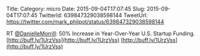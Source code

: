 Title: 
Category: micro
Date: 2015-09-04T17:07:45
Slug: 2015-09-04T17:07:45
TwitterId: 639847329038598144
TweetUrl: https://twitter.com/mark_philpot/status/639847329038598144

RT [@DanielleMorrill](https://twitter.com/DanielleMorrill): 50% Increase in Year-Over-Year U.S. Startup Funding. [http://buff.ly/1UrzVss](http://buff.ly/1UrzVss) [http://buff.ly/1UrzVss](http://buff.ly/1UrzVss)